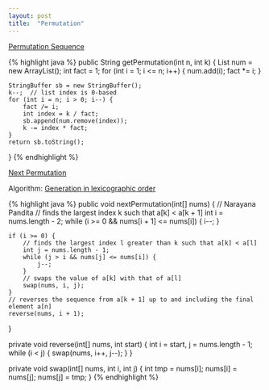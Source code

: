 ```yaml
---
layout: post
title:  "Permutation"
---
```

[Permutation Sequence][permutation-sequence]

{% highlight java %}
public String getPermutation(int n, int k) {
    List<Integer> num = new ArrayList<Integer>();
    int fact = 1;
    for (int i = 1; i <= n; i++) {
        num.add(i);
        fact *= i;
    }

    StringBuffer sb = new StringBuffer();
    k--;  // list index is 0-based
    for (int i = n; i > 0; i--) {
        fact /= i;
        int index = k / fact;
        sb.append(num.remove(index));
        k -= index * fact;
    }
    return sb.toString();
}
{% endhighlight %}

[Next Permutation][next-permutation]

Algorithm: [Generation in lexicographic order](https://en.wikipedia.org/wiki/Permutation#Generation_in_lexicographic_order)

{% highlight java %}
public void nextPermutation(int[] nums) {
    // Narayana Pandita
    // finds the largest index k such that a[k] < a[k + 1]
    int i = nums.length - 2;
    while (i >= 0 && nums[i + 1] <= nums[i]) {
        i--;
    }

    if (i >= 0) {
        // finds the largest index l greater than k such that a[k] < a[l]
        int j = nums.length - 1;
        while (j > i && nums[j] <= nums[i]) {
            j--;
        }
        // swaps the value of a[k] with that of a[l]
        swap(nums, i, j);
    }
    // reverses the sequence from a[k + 1] up to and including the final element a[n]
    reverse(nums, i + 1);
}

private void reverse(int[] nums, int start) {
    int i = start, j = nums.length - 1;
    while (i < j) {
        swap(nums, i++, j--);
    }
}

private void swap(int[] nums, int i, int j) {
    int tmp = nums[i];
    nums[i] = nums[j];
    nums[j] = tmp;
}
{% endhighlight %}

[next-permutation]: https://leetcode.com/problems/next-permutation/
[permutation-sequence]: https://leetcode.com/problems/permutation-sequence/
